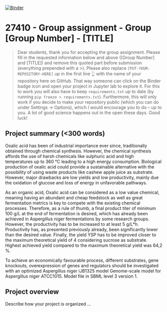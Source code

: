 [![Binder](https://mybinder.org/badge_logo.svg)](https://mybinder.org/v2/gh/27410/https://github.com/27410/27410-2020-group-project-group5_oxalic-acid_a-niger.git/main)

# 27410 - Group assignment - Group [Group Number] - [TITLE]

> Dear students, thank you for accepting the group assignment. Please fill in the
> requested information below and above ([Group Number] and [TITLE]) and remove this quoted part before submission (everything prepended with a >).
> Please also replace `[PUT-YOUR-REPOSITORY-HERE]` up in the first line 👆 with the name of your repository here on GitHub.
> That way someone can click on the Binder badge icon and open your project in Jupyter lab to explore it.
> For this to work you will also have to keep `requirements.txt` up to date (by running `pip freeze > requirements.txt`).
> Furthermore, this will only work if you decide to make your repository public (which you can do under Settings -> Options),
> which I would encourage you to do – up to you. A lot of good science happens out in the open these days.
> Good luck!

## Project summary (<300 words)
Oxalic acid has been of industrial importance ever since, traditionally obtained through chemical synthesis. However, the chemical synthesis affords the use of harsh chemicals like sulphuric acid and high temperatures up to 360 °C leading to a high energy consumption. Biological production of oxalic acid could provide a sustainable alternative with the possibility of using waste products like cashew apple juice as substrate. However, major drawbacks are low yields and low productivity, mainly due the oxidation of glucose and loss of energy in unfavorable pathways.

As an organic acid, Oxalic acid can be considered as a low value chemical, meaning having an abundant and cheap feedstock as well as great fermentation metrics is key to compete with the existing chemical processes. Therefore, as a rule of thumb, a final product titer of minimum 100 g/L at the end of fermentation is desired, which has already been achieved in Aspergillus niger fermentations by some research groups. However, the productivity has to be increased to at least 5 g/L*h. Productivity has, as presented previously already, been significantly lower than the desired value. Finally, the yield YSP has to be improved closer to the maximum theoretical yield of 4 considering sucrose as substrate. Highest achieved yield compared to the maximum theoretical yield was 64,2 %.

To achieve an economically favourable process, different substrates, gene knockouts, overexpression of genes and regulators should be investigated with an optimized Aspergillus niger iJB1325 model Genome-scale model for Aspergillus niger ATCC1015. Model file in SBML level 3 version 1.

## Project overview
Describe how your project is organized ...

